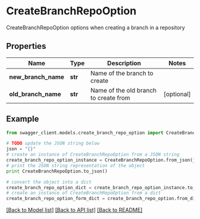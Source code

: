 # CreateBranchRepoOption

CreateBranchRepoOption options when creating a branch in a repository

## Properties
Name | Type | Description | Notes
------------ | ------------- | ------------- | -------------
**new_branch_name** | **str** | Name of the branch to create | 
**old_branch_name** | **str** | Name of the old branch to create from | [optional] 

## Example

```python
from swagger_client.models.create_branch_repo_option import CreateBranchRepoOption

# TODO update the JSON string below
json = "{}"
# create an instance of CreateBranchRepoOption from a JSON string
create_branch_repo_option_instance = CreateBranchRepoOption.from_json(json)
# print the JSON string representation of the object
print CreateBranchRepoOption.to_json()

# convert the object into a dict
create_branch_repo_option_dict = create_branch_repo_option_instance.to_dict()
# create an instance of CreateBranchRepoOption from a dict
create_branch_repo_option_form_dict = create_branch_repo_option.from_dict(create_branch_repo_option_dict)
```
[[Back to Model list]](../README.md#documentation-for-models) [[Back to API list]](../README.md#documentation-for-api-endpoints) [[Back to README]](../README.md)


